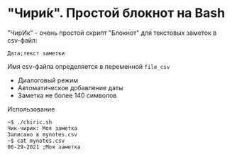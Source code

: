 # "Чири&#x301;к". Простой блокнот на Bash

"ЧирИк" -  очень простой скрипт "Блокнот" для текстовых заметок в csv-файл:
 
    Дата;текст заметки
    
Имя csv-файла определяется в переменной `file_csv`

* Диалоговый режим
* Автоматическое добавление даты
* Заметка не более 140 символов

Использование

```
~$ ./chiric.sh
Чик-чирик: Моя заметка
Записано в mynotes.csv
~$ cat mynotes.csv 
06-29-2021 ;Моя заметка
```

